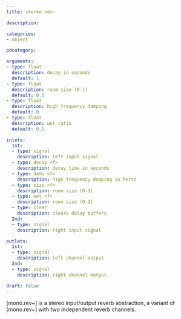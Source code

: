```yaml
---
title: stereo.rev~

description:

categories:
- object

pdcategory:

arguments:
- type: float
  description: decay in seconds 
  default: 1
- type: float
  description: room size (0-1) 
  default: 0.5
- type: float
  description: high frequency damping
  default: 0
- type: float
  description: wet ratio
  default: 0.5

inlets:
  1st:
  - type: signal
    description: left input signal
  - type: decay <f>
    description: decay time in seconds
  - type: damp <f>
    description: high frequency damping in hertz
  - type: size <f>
    description: room size (0-1)
  - type: wet <f>
    description: room size (0-1)
  - type: clear
    description: clears delay buffers
  2nd:
  - type: signal
    description: right input signal

outlets:
  1st:
  - type: signal
    description: left channel output
  2nd:
  - type: signal
    description: right channel output

draft: false
---
```


[mono.rev~] is a stereo input/output reverb abstraction, a variant of [mono.rev~] with two independent reverb channels.
